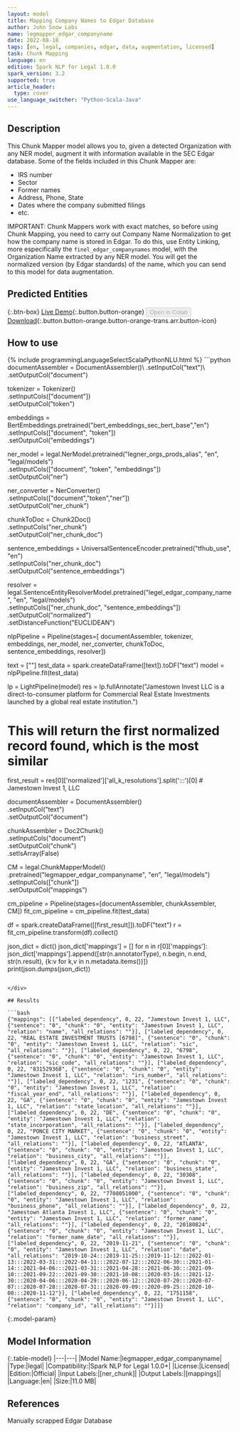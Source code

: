 ```yaml
---
layout: model
title: Mapping Company Names to Edgar Database
author: John Snow Labs
name: legmapper_edgar_companyname
date: 2022-08-18
tags: [en, legal, companies, edgar, data, augmentation, licensed]
task: Chunk Mapping
language: en
edition: Spark NLP for Legal 1.0.0
spark_version: 3.2
supported: true
article_header:
  type: cover
use_language_switcher: "Python-Scala-Java"
---
```


## Description

This Chunk Mapper model allows you to, given a detected Organization with any NER model, augment it with information available in the SEC Edgar database. Some of the fields included in this Chunk Mapper are:
- IRS number
- Sector
- Former names
- Address, Phone, State
- Dates where the company submitted filings
- etc.

IMPORTANT: Chunk Mappers work with exact matches, so before using Chunk Mapping, you need to carry out Company Name Normalization to get how the company name is stored in Edgar. To do this, use Entity Linking, more especifically the `finel_edgar_companynames` model, with the Organization Name extracted by any NER model. You will get  the normalized version (by Edgar standards) of the name, which you can send to this model for data augmentation.

## Predicted Entities



{:.btn-box}
[Live Demo](https://demo.johnsnowlabs.com/finance/FIN_LEG_COMPANY_AUGMENTATION/){:.button.button-orange}
<button class="button button-orange" disabled>Open in Colab</button>
[Download](https://s3.amazonaws.com/auxdata.johnsnowlabs.com/legal/models/legmapper_edgar_companyname_en_1.0.0_3.2_1660817357103.zip){:.button.button-orange.button-orange-trans.arr.button-icon}

## How to use



<div class="tabs-box" markdown="1">
{% include programmingLanguageSelectScalaPythonNLU.html %}
```python
documentAssembler = DocumentAssembler()\
        .setInputCol("text")\
        .setOutputCol("document")

tokenizer = Tokenizer()\
        .setInputCols(["document"])\
        .setOutputCol("token")

embeddings = BertEmbeddings.pretrained("bert_embeddings_sec_bert_base","en") \
        .setInputCols(["document", "token"]) \
        .setOutputCol("embeddings")

ner_model = legal.NerModel.pretrained("legner_orgs_prods_alias", "en", "legal/models")\
        .setInputCols(["document", "token", "embeddings"])\
        .setOutputCol("ner")

ner_converter = NerConverter()\
        .setInputCols(["document","token","ner"])\
        .setOutputCol("ner_chunk")

chunkToDoc = Chunk2Doc()\
        .setInputCols("ner_chunk")\
        .setOutputCol("ner_chunk_doc")

sentence_embeddings = UniversalSentenceEncoder.pretrained("tfhub_use", "en") \
      .setInputCols("ner_chunk_doc") \
      .setOutputCol("sentence_embeddings")
    
resolver = legal.SentenceEntityResolverModel.pretrained("legel_edgar_company_name", "en", "legal/models") \
      .setInputCols(["ner_chunk_doc", "sentence_embeddings"]) \
      .setOutputCol("normalized")\
      .setDistanceFunction("EUCLIDEAN")


nlpPipeline = Pipeline(stages=[
        documentAssembler,
        tokenizer,
        embeddings,
        ner_model,
        ner_converter,
        chunkToDoc,
        sentence_embeddings,
        resolver])

text = [""]
test_data = spark.createDataFrame([text]).toDF("text")
model = nlpPipeline.fit(test_data)

lp = LightPipeline(model)
res = lp.fullAnnotate("Jamestown Invest LLC is a direct-to-consumer platform for Commercial Real Estate Investments launched by a global real estate institution.")

# This will return the first normalized record found, which is the most similar
first_result = res[0]['normalized']['all_k_resolutions'].split(':::')[0] # Jamestown Invest 1, LLC


documentAssembler = DocumentAssembler()\
        .setInputCol("text")\
        .setOutputCol("document")

chunkAssembler = Doc2Chunk() \
    .setInputCols("document") \
    .setOutputCol("chunk") \
    .setIsArray(False)

CM = legal.ChunkMapperModel()\
      .pretrained("legmapper_edgar_companyname", "en", "legal/models")\
      .setInputCols(["chunk"])\
      .setOutputCol("mappings")
      
cm_pipeline = Pipeline(stages=[documentAssembler, chunkAssembler, CM])
fit_cm_pipeline = cm_pipeline.fit(test_data)

df = spark.createDataFrame([[first_result]]).toDF("text")
r = fit_cm_pipeline.transform(df).collect()

json_dict = dict()
json_dict['mappings'] = []
for n in r[0]['mappings']:
    json_dict['mappings'].append([str(n.annotatorType), n.begin, n.end, str(n.result), {k:v for k,v in n.metadata.items()}])
print(json.dumps(json_dict))

```

</div>

## Results

```bash
{"mappings": [["labeled_dependency", 0, 22, "Jamestown Invest 1, LLC", {"sentence": "0", "chunk": "0", "entity": "Jamestown Invest 1, LLC", "relation": "name", "all_relations": ""}], ["labeled_dependency", 0, 22, "REAL ESTATE INVESTMENT TRUSTS [6798]", {"sentence": "0", "chunk": "0", "entity": "Jamestown Invest 1, LLC", "relation": "sic", "all_relations": ""}], ["labeled_dependency", 0, 22, "6798", {"sentence": "0", "chunk": "0", "entity": "Jamestown Invest 1, LLC", "relation": "sic_code", "all_relations": ""}], ["labeled_dependency", 0, 22, "831529368", {"sentence": "0", "chunk": "0", "entity": "Jamestown Invest 1, LLC", "relation": "irs_number", "all_relations": ""}], ["labeled_dependency", 0, 22, "1231", {"sentence": "0", "chunk": "0", "entity": "Jamestown Invest 1, LLC", "relation": "fiscal_year_end", "all_relations": ""}], ["labeled_dependency", 0, 22, "GA", {"sentence": "0", "chunk": "0", "entity": "Jamestown Invest 1, LLC", "relation": "state_location", "all_relations": ""}], ["labeled_dependency", 0, 22, "DE", {"sentence": "0", "chunk": "0", "entity": "Jamestown Invest 1, LLC", "relation": "state_incorporation", "all_relations": ""}], ["labeled_dependency", 0, 22, "PONCE CITY MARKET", {"sentence": "0", "chunk": "0", "entity": "Jamestown Invest 1, LLC", "relation": "business_street", "all_relations": ""}], ["labeled_dependency", 0, 22, "ATLANTA", {"sentence": "0", "chunk": "0", "entity": "Jamestown Invest 1, LLC", "relation": "business_city", "all_relations": ""}], ["labeled_dependency", 0, 22, "GA", {"sentence": "0", "chunk": "0", "entity": "Jamestown Invest 1, LLC", "relation": "business_state", "all_relations": ""}], ["labeled_dependency", 0, 22, "30308", {"sentence": "0", "chunk": "0", "entity": "Jamestown Invest 1, LLC", "relation": "business_zip", "all_relations": ""}], ["labeled_dependency", 0, 22, "7708051000", {"sentence": "0", "chunk": "0", "entity": "Jamestown Invest 1, LLC", "relation": "business_phone", "all_relations": ""}], ["labeled_dependency", 0, 22, "Jamestown Atlanta Invest 1, LLC", {"sentence": "0", "chunk": "0", "entity": "Jamestown Invest 1, LLC", "relation": "former_name", "all_relations": ""}], ["labeled_dependency", 0, 22, "20180824", {"sentence": "0", "chunk": "0", "entity": "Jamestown Invest 1, LLC", "relation": "former_name_date", "all_relations": ""}], ["labeled_dependency", 0, 22, "2019-11-21", {"sentence": "0", "chunk": "0", "entity": "Jamestown Invest 1, LLC", "relation": "date", "all_relations": "2019-10-24:::2019-11-25:::2019-11-12:::2022-01-13:::2022-03-31:::2022-04-11:::2022-07-12:::2022-06-30:::2021-01-14:::2021-04-06:::2021-03-31:::2021-04-28:::2021-06-30:::2021-09-10:::2021-09-22:::2021-09-30:::2021-10-08:::2020-03-16:::2021-12-30:::2020-04-06:::2020-04-29:::2020-06-12:::2020-07-20:::2020-07-07:::2020-07-28:::2020-07-31:::2020-09-09:::2020-09-25:::2020-10-08:::2020-11-12"}], ["labeled_dependency", 0, 22, "1751158", {"sentence": "0", "chunk": "0", "entity": "Jamestown Invest 1, LLC", "relation": "company_id", "all_relations": ""}]]}
```

{:.model-param}
## Model Information

{:.table-model}
|---|---|
|Model Name:|legmapper_edgar_companyname|
|Type:|legal|
|Compatibility:|Spark NLP for Legal 1.0.0+|
|License:|Licensed|
|Edition:|Official|
|Input Labels:|[ner_chunk]|
|Output Labels:|[mappings]|
|Language:|en|
|Size:|11.0 MB|

## References

Manually scrapped Edgar Database
